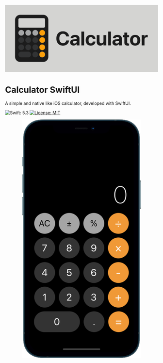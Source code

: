 <p align="center">
    <img src="https://github.com/hasancaslan/Calculator-SwiftUI/blob/master/images/header.png" width=1024>
</p>

# Calculator SwiftUI
 A simple and native like iOS calculator, developed with SwiftUI.

<img src="https://img.shields.io/badge/Swift-5.3-FFAC45.svg"
     alt="Swift: 5.3">
  <a href="https://github.com/hasancaslan/Calculator-SwiftUI/blob/master/LICENSE">
    <img src="https://img.shields.io/badge/License-MIT-lightgrey.svg"
         alt="License: MIT">
  </a>

<p align="center">
    <img src="https://github.com/hasancaslan/Calculator-SwiftUI/blob/master/images/SS.png" width=390>
</p>
